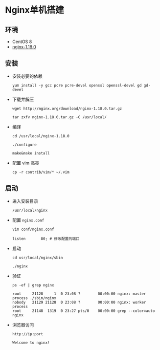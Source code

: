 # Nginx单机搭建

## 环境

- CentOS 8
- [nginx-1.18.0](http://nginx.org/download/nginx-1.18.0.tar.gz)

## 安装

- 安装必要的依赖

  ```shell
  yum install -y gcc pcre pcre-devel openssl openssl-devel gd gd-devel
  ```

- 下载并解压

  ```shell
  wget http://nginx.org/download/nginx-1.18.0.tar.gz
  ```

  ```shell
  tar zxfv nginx-1.18.0.tar.gz -C /usr/local/
  ```

- 编译

  ```shell
  cd /usr/local/nginx-1.18.0
  ```

  ```shell
  ./configure
  ```

  ```shell
  make&make install
  ```

- 配置 vim 高亮

  ```shell
  cp -r contrib/vim/* ~/.vim
  ```

  

## 启动

- 进入安装目录

  ```shell
  /usr/local/nginx
  ```

- 配置 `nginx.conf`

  ```shell
  vim conf/nginx.conf
  ```

  ```shell
  listen       80; # 修改配置的端口
  ```

- 启动

  ```shell
  cd usr/local/nginx/sbin
  ```

  ```shell
  ./nginx
  ```

- 验证

  ```shell
  ps -ef | grep nginx
  ```

  ```log
  root     21128     1  0 23:08 ?        00:00:00 nginx: master process ./sbin/nginx
  nobody   21129 21128  0 23:08 ?        00:00:00 nginx: worker process
  root     21148  1319  0 23:27 pts/0    00:00:00 grep --color=auto nginx
  ```

- 浏览器访问

  ```htt
  http://ip:port
  ```

  ```tx
  Welcome to nginx!
  ```

  
